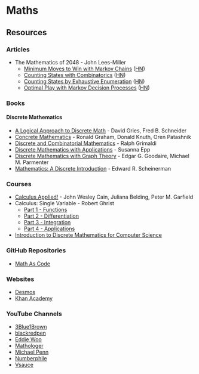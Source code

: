 # Maths

## Resources

### Articles

* The Mathematics of 2048 - John Lees-Miller
  * [Minimum Moves to Win with Markov Chains](https://jdlm.info/articles/2017/08/05/markov-chain-2048.html) ([HN](https://news.ycombinator.com/item?id=15327837))
  * [Counting States with Combinatorics](https://jdlm.info/articles/2017/09/17/counting-states-combinatorics-2048.html) ([HN](https://news.ycombinator.com/item?id=15327837))
  * [Counting States by Exhaustive Enumeration](https://jdlm.info/articles/2017/12/10/counting-states-enumeration-2048.html) ([HN](https://news.ycombinator.com/item?id=15894126))
  * [Optimal Play with Markov Decision Processes](https://jdlm.info/articles/2018/03/18/markov-decision-process-2048.html) ([HN](https://news.ycombinator.com/item?id=16790338))

### Books

#### Discrete Mathematics

* [A Logical Approach to Discrete Math](https://smile.amazon.co.uk/dp/1441928359) - David Gries, Fred B. Schneider
* [Concrete Mathematics](https://www.csie.ntu.edu.tw/\~r97002/temp/Concrete%20Mathematics%202e.pdf) - Ronald Graham, Donald Knuth, Oren Patashnik
* [Discrete and Combinatorial Mathematics](https://smile.amazon.co.uk/dp/1292022795) - Ralph Grimaldi
* [Discrete Mathematics with Applications](https://smile.amazon.co.uk/dp/0495826162/) - Susanna Epp
* [Discrete Mathematics with Graph Theory](https://smile.amazon.co.uk/dp/8120332989/) - Edgar G. Goodaire, Michael M. Parmenter
* [Mathematics: A Discrete Introduction](https://smile.amazon.co.uk/dp/049501866X) - Edward R. Scheinerman

### Courses

* [Calculus Applied!](https://www.edx.org/course/calculus-applied) - John Wesley Cain, Juliana Belding, Peter M. Garfield
* Calculus: Single Variable - Robert Ghrist
  * [Part 1 - Functions](https://www.coursera.org/learn/single-variable-calculus)
  * [Part 2 - Differentiation](https://www.coursera.org/learn/differentiation-calculus)
  * [Part 3 - Integration](https://www.coursera.org/learn/integration-calculus)
  * [Part 4 - Applications](https://www.coursera.org/learn/applications-calculus)
* [Introduction to Discrete Mathematics for Computer Science](https://www.coursera.org/specializations/discrete-mathematics)

### GitHub Repositories

* [Math As Code](https://github.com/Jam3/math-as-code)

### Websites

* [Desmos](https://www.desmos.com/calculator)
* [Khan Academy](https://www.khanacademy.org)

### YouTube Channels

* [3Blue1Brown](https://www.youtube.com/c/3blue1brown/videos)
* [blackredpen](https://www.youtube.com/c/blackpenredpen/videos)
* [Eddie Woo](https://www.youtube.com/c/misterwootube/videos)
* [Mathologer](https://www.youtube.com/c/Mathologer/videos)
* [Michael Penn](https://www.youtube.com/c/MichaelPennMath/videos)
* [Numberphile](https://www.youtube.com/user/numberphile/videos)
* [Vsauce](https://www.youtube.com/c/vsauce1/videos)

